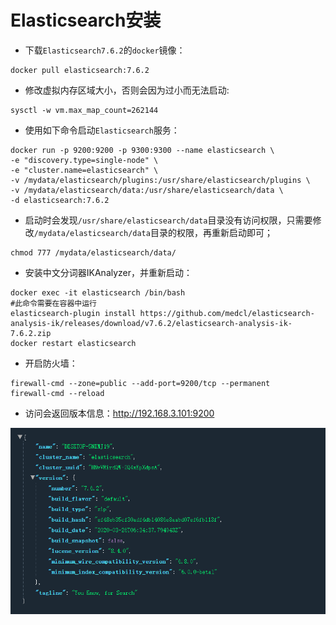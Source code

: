# Elasticsearch安装

- 下载`Elasticsearch7.6.2`的`docker`镜像：

```shell
docker pull elasticsearch:7.6.2
```

- 修改虚拟内存区域大小，否则会因为过小而无法启动:

```shell
sysctl -w vm.max_map_count=262144
```

- 使用如下命令启动`Elasticsearch`服务：

```shell
docker run -p 9200:9200 -p 9300:9300 --name elasticsearch \
-e "discovery.type=single-node" \
-e "cluster.name=elasticsearch" \
-v /mydata/elasticsearch/plugins:/usr/share/elasticsearch/plugins \
-v /mydata/elasticsearch/data:/usr/share/elasticsearch/data \
-d elasticsearch:7.6.2
```

- 启动时会发现`/usr/share/elasticsearch/data`目录没有访问权限，只需要修
改`/mydata/elasticsearch/data`目录的权限，再重新启动即可；

```shell
chmod 777 /mydata/elasticsearch/data/
```

- 安装中文分词器IKAnalyzer，并重新启动：

```shell
docker exec -it elasticsearch /bin/bash
#此命令需要在容器中运行
elasticsearch-plugin install https://github.com/medcl/elasticsearch-analysis-ik/releases/download/v7.6.2/elasticsearch-analysis-ik-7.6.2.zip
docker restart elasticsearch
```

- 开启防火墙：

```shell
firewall-cmd --zone=public --add-port=9200/tcp --permanent
firewall-cmd --reload
```

- 访问会返回版本信息：http://192.168.3.101:9200


![](/assets/mall_linux_deploy_08_1643429183.png)
